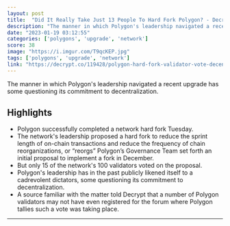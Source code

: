 ```yaml
---
layout: post
title:  "Did It Really Take Just 13 People To Hard Fork Polygon? - Decrypt"
description: "The manner in which Polygon's leadership navigated a recent upgrade has some questioning its commitment to decentralization."
date: "2023-01-19 03:12:55"
categories: ['polygons', 'upgrade', 'network']
score: 38
image: "https://i.imgur.com/T9qcKEP.jpg"
tags: ['polygons', 'upgrade', 'network']
link: "https://decrypt.co/119428/polygon-hard-fork-validator-vote-decentralization"
---
```


The manner in which Polygon's leadership navigated a recent upgrade has some questioning its commitment to decentralization.

## Highlights

- Polygon successfully completed a network hard fork Tuesday.
- The network's leadership proposed a hard fork to reduce the sprint length of on-chain transactions and reduce the frequency of chain reorganizations, or “reorgs” Polygon’s Governance Team set forth an initial proposal to implement a fork in December.
- But only 15 of the network's 100 validators voted on the proposal.
- Polygon's leadership has in the past publicly likened itself to a cadrevolent dictators, some questioning its commitment to decentralization.
- A source familiar with the matter told Decrypt that a number of Polygon validators may not have even registered for the forum where Polygon tallies such a vote was taking place.

---
